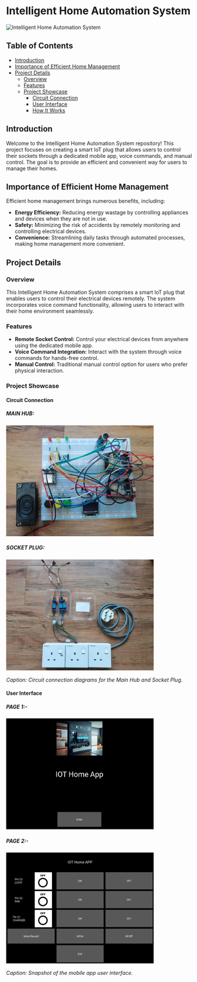 # Intelligent Home Automation System

<img src="https://miro.medium.com/v2/resize:fit:1400/0*9R3WH9hpAaHHaCfa.jpg" alt="Intelligent Home Automation System" width="1000"/>

## Table of Contents

- [Introduction](#introduction)
- [Importance of Efficient Home Management](#importance-of-efficient-home-management)
- [Project Details](#project-details)
  - [Overview](#overview)
  - [Features](#features)
  - [Project Showcase](#project-showcase)
    - [Circuit Connection](#circuit-connection)
    - [User Interface](#user-interface)
    - [How It Works](#how-it-works)

## Introduction

Welcome to the Intelligent Home Automation System repository! This project focuses on creating a smart IoT plug that allows users to control their sockets through a dedicated mobile app, voice commands, and manual control. The goal is to provide an efficient and convenient way for users to manage their homes.

## Importance of Efficient Home Management

Efficient home management brings numerous benefits, including:

- **Energy Efficiency:** Reducing energy wastage by controlling appliances and devices when they are not in use.
- **Safety:** Minimizing the risk of accidents by remotely monitoring and controlling electrical devices.
- **Convenience:** Streamlining daily tasks through automated processes, making home management more convenient.

## Project Details

### Overview

This Intelligent Home Automation System comprises a smart IoT plug that enables users to control their electrical devices remotely. The system incorporates voice command functionality, allowing users to interact with their home environment seamlessly.

### Features

- **Remote Socket Control:** Control your electrical devices from anywhere using the dedicated mobile app.
- **Voice Command Integration:** Interact with the system through voice commands for hands-free control.
- **Manual Control:** Traditional manual control option for users who prefer physical interaction.

### Project Showcase

#### Circuit Connection

##### MAIN HUB:
<img src="https://github.com/chingkx777/IOT-Smart-Plug-Effortless-On-Off-Automation/blob/main/Main%20Hub%20Connection.jpg" alt="Main Hub Connection" width="400" height="300">

##### SOCKET PLUG:
<img src="https://github.com/chingkx777/IOT-Smart-Plug-Effortless-On-Off-Automation/blob/main/Socket%20Plug%20Connection.jpg" alt="Socket Plug Connection" width="400" height="300">

*Caption: Circuit connection diagrams for the Main Hub and Socket Plug.*

#### User Interface

##### PAGE 1:-
<img src="https://github.com/chingkx777/IOT-Smart-Plug-Effortless-On-Off-Automation/blob/main/App%20Page%201.png" alt="Main Hub Connection" width="400" height="300">

##### PAGE 2:-
<img src="https://github.com/chingkx777/IOT-Smart-Plug-Effortless-On-Off-Automation/blob/main/App%20Page%202.png" alt="Main Hub Connection" width="400" height="300">

*Caption: Snapshot of the mobile app user interface.*
